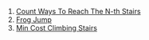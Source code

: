 1) [Count Ways To Reach The N-th Stairs](https://bit.ly/3t1Sjyx)
2) [Frog Jump](https://bit.ly/3JPcoOx)
3) [Min Cost Climbing Stairs](https://leetcode.com/problems/min-cost-climbing-stairs/description/)
